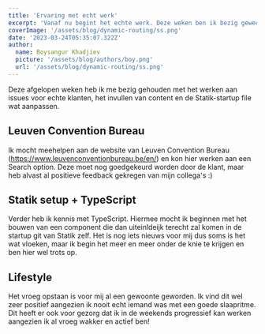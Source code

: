 ```yaml
---
title: 'Ervaring met echt werk'
excerpt: 'Vanaf nu begint het echte werk. Deze weken ben ik bezig geweest met het oplossen van issues voor websites van echte klanten.'
coverImage: '/assets/blog/dynamic-routing/ss.png'
date: '2023-03-24T05:35:07.322Z'
author:
  name: Boysangur Khadjiev
  picture: '/assets/blog/authors/boy.png'
  url: '/assets/blog/dynamic-routing/ss.png'
---
```


Deze afgelopen weken heb ik me bezig gehouden met het werken aan issues voor echte klanten, het invullen van content en de Statik-startup file wat aanpassen.

## Leuven Convention Bureau

Ik mocht meehelpen aan de website van Leuven Convention Bureau (https://www.leuvenconventionbureau.be/en/) en kon hier werken aan een Search option. Deze moet nog goedgekeurd worden door de klant, maar heb alvast al positieve feedback gekregen van mijn collega's :)

## Statik setup + TypeScript

Verder heb ik kennis met TypeScript. Hiermee mocht ik beginnen met het bouwen van een component die dan uiteinldeijk terecht zal komen in de startup git van Statik zelf. Het is nog iets nieuws voor mij dus soms is het wat vloeken, maar ik begin het meer en meer onder de knie te krijgen en ben hier wel trots op.

## Lifestyle

Het vroeg opstaan is voor mij al een gewoonte geworden. Ik vind dit wel zeer positief aangezien ik nooit echt iemand was met een goede slaapritme. Dit heeft er ook voor gezorg dat ik in de weekends progressief kan werken aangezien ik al vroeg wakker en actief ben!

